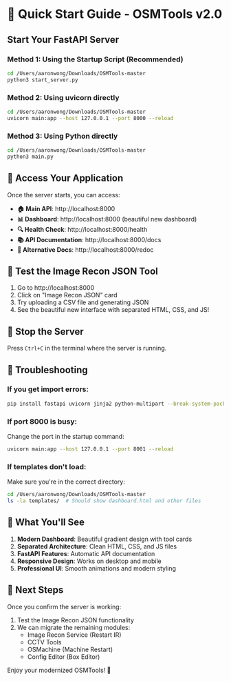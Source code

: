 # 🚀 Quick Start Guide - OSMTools v2.0

## Start Your FastAPI Server

### Method 1: Using the Startup Script (Recommended)
```bash
cd /Users/aaronwong/Downloads/OSMTools-master
python3 start_server.py
```

### Method 2: Using uvicorn directly
```bash
cd /Users/aaronwong/Downloads/OSMTools-master
uvicorn main:app --host 127.0.0.1 --port 8000 --reload
```

### Method 3: Using Python directly
```bash
cd /Users/aaronwong/Downloads/OSMTools-master
python3 main.py
```

## 📍 Access Your Application

Once the server starts, you can access:

- **🏠 Main API**: http://localhost:8000
- **📊 Dashboard**: http://localhost:8000 (beautiful new dashboard)
- **🔍 Health Check**: http://localhost:8000/health
- **📚 API Documentation**: http://localhost:8000/docs
- **📖 Alternative Docs**: http://localhost:8000/redoc

## 🧪 Test the Image Recon JSON Tool

1. Go to http://localhost:8000
2. Click on "Image Recon JSON" card
3. Try uploading a CSV file and generating JSON
4. See the beautiful new interface with separated HTML, CSS, and JS!

## 🛑 Stop the Server

Press `Ctrl+C` in the terminal where the server is running.

## 🐛 Troubleshooting

### If you get import errors:
```bash
pip install fastapi uvicorn jinja2 python-multipart --break-system-packages
```

### If port 8000 is busy:
Change the port in the startup command:
```bash
uvicorn main:app --host 127.0.0.1 --port 8001 --reload
```

### If templates don't load:
Make sure you're in the correct directory:
```bash
cd /Users/aaronwong/Downloads/OSMTools-master
ls -la templates/  # Should show dashboard.html and other files
```

## 🎉 What You'll See

1. **Modern Dashboard**: Beautiful gradient design with tool cards
2. **Separated Architecture**: Clean HTML, CSS, and JS files
3. **FastAPI Features**: Automatic API documentation
4. **Responsive Design**: Works on desktop and mobile
5. **Professional UI**: Smooth animations and modern styling

## 📝 Next Steps

Once you confirm the server is working:
1. Test the Image Recon JSON functionality
2. We can migrate the remaining modules:
   - Image Recon Service (Restart IR)
   - CCTV Tools
   - OSMachine (Machine Restart)
   - Config Editor (Box Editor)

Enjoy your modernized OSMTools! 🎊
